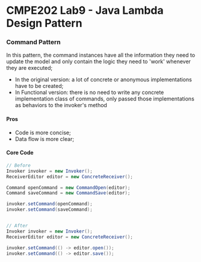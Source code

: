 # CMPE202 Lab9 - Java Lambda Design Pattern

### Command Pattern
In this pattern, the command instances have all the information they need to update the model and only contain the logic they need to 'work' whenever they are executed;
- In the original version: a lot of concrete or anonymous implementations have to be created;
- In Functional version: there is no need to write any concrete implementation class of commands, only passed those implementations as behaviors to the invoker's method 

#### Pros
- Code is more concise;
- Data flow is more clear; 

#### Core Code
```java
// Before
Invoker invoker = new Invoker();
ReceiverEditor editor = new ConcreteReceiver();

Command openCommand = new CommandOpen(editor);
Command saveCommand = new CommandSave(editor);

invoker.setCommand(openCommand);
invoker.setCommand(saveCommand);


// After
Invoker invoker = new Invoker();
ReceiverEditor editor = new ConcreteReceiver();

invoker.setCommand(() -> editor.open());
invoker.setCommand(() -> editor.save());
```